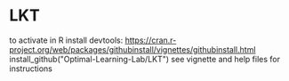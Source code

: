 # LKT
to activate in R
install devtools: https://cran.r-project.org/web/packages/githubinstall/vignettes/githubinstall.html
install_github("Optimal-Learning-Lab/LKT")
see vignette and help files for instructions

